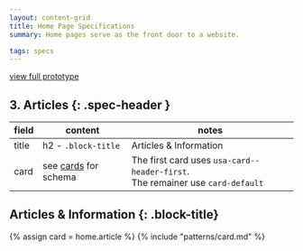 ```yaml
---
layout: content-grid
title: Home Page Specifications
summary: Home pages serve as the front door to a website.

tags: specs
---
```

[view full prototype](/library/templates/home)


## 3. Articles {: .spec-header }

| field | content | notes| 
| -- | -- | --|
| title | h2 - `.block-title` | Articles & Information |
| card | see [cards](/patterns/card) for schema | The first card uses `usa-card--header-first`. <br> The remainer use `card-default` |


## Articles & Information {: .block-title}

{% assign card = home.article %}
{% include "patterns/card.md" %}




